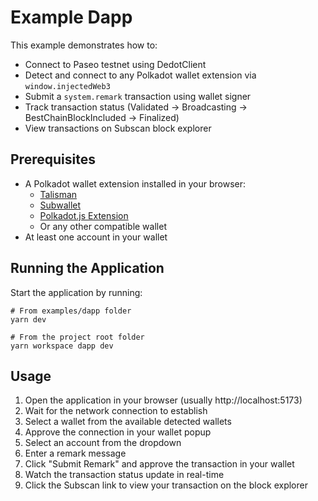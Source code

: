# Example Dapp

This example demonstrates how to:
- Connect to Paseo testnet using DedotClient
- Detect and connect to any Polkadot wallet extension via `window.injectedWeb3`
- Submit a `system.remark` transaction using wallet signer
- Track transaction status (Validated → Broadcasting → BestChainBlockIncluded → Finalized)
- View transactions on Subscan block explorer

## Prerequisites

- A Polkadot wallet extension installed in your browser:
  - [Talisman](https://www.talisman.xyz/)
  - [Subwallet](https://www.subwallet.app/)
  - [Polkadot.js Extension](https://polkadot.js.org/extension/)
  - Or any other compatible wallet
- At least one account in your wallet

## Running the Application

Start the application by running:
```shell
# From examples/dapp folder
yarn dev

# From the project root folder
yarn workspace dapp dev
```

## Usage

1. Open the application in your browser (usually http://localhost:5173)
2. Wait for the network connection to establish
3. Select a wallet from the available detected wallets
4. Approve the connection in your wallet popup
5. Select an account from the dropdown
6. Enter a remark message
7. Click "Submit Remark" and approve the transaction in your wallet
8. Watch the transaction status update in real-time
9. Click the Subscan link to view your transaction on the block explorer
